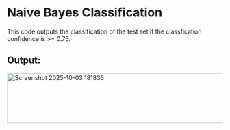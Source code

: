 # Naive Bayes Classification
<p>This code outputs the classification of the test set if the classfication confidence is >= 0.75.</p>

## Output:
<img width="725" height="117" alt="Screenshot 2025-10-03 181836" src="https://github.com/user-attachments/assets/1a74e244-17bc-422d-90b9-5e4e5760c29d" />
